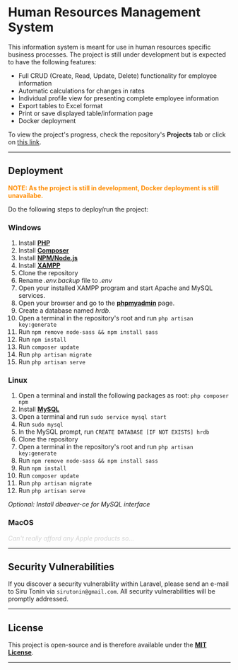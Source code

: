 # Human Resources Management System

This information system is meant for use in human resources specific business processes.
The project is still under development but is expected to have the following features:
- Full CRUD (Create, Read, Update, Delete) functionality for employee information
- Automatic calculations for changes in rates
- Individual profile view for presenting complete employee information
- Export tables to Excel format
- Print or save displayed table/information page
- Docker deployment

To view the project's progress, check the repository's **Projects** tab or click on [this link](https://github.com/siruthesiru/HRDB/projects/1).

<hr>

## Deployment

<p style="color:darkorange; font-weight: bold">NOTE: As the project is still in development, Docker deployment is still unavailabe.</p>

Do the following steps to deploy/run the project:

### Windows

1. Install **[PHP](https://www.php.net/downloads/)**
2. Install **[Composer](https://getcomposer.org/download/)**
3. Install **[NPM/Node.js](https://nodejs.org/en/download/)**
4. Install **[XAMPP](https://www.apachefriends.org/)**
5. Clone the repository
6. Rename *.env.backup* file to *.env*
7. Open your installed XAMPP program and start Apache and MySQL services.
8. Open your browser and go to the **[phpmyadmin](http://localhost/phpmyadmin)** page.
9. Create a database named *hrdb*.
10. Open a terminal in the repository's root and run `php artisan key:generate`
11. Run `npm remove node-sass && npm install sass`
12. Run `npm install`
13. Run `composer update`
14. Run `php artisan migrate`
15. Run `php artisan serve`

### Linux

1. Open a terminal and install the following packages as root: `php composer npm `
2. Install **[MySQL](https://dev.mysql.com/doc/mysql-shell/8.0/en/mysql-shell-install-linux-quick.html)**
3. Open a terminal and run `sudo service mysql start`
4. Run `sudo mysql`
5. In the MySQL prompt, run `CREATE DATABASE [IF NOT EXISTS] hrdb`
6. Clone the repository
7. Open a terminal in the repository's root and run `php artisan key:generate`
8. Run `npm remove node-sass && npm install sass`
9. Run `npm install`
10. Run `composer update`
11. Run `php artisan migrate`
12. Run `php artisan serve`

*Optional: Install dbeaver-ce for MySQL interface*

### MacOS
<p style="color:lightgray; font-style: italic">Can't really afford any Apple products so...</p>

<hr>

## Security Vulnerabilities

If you discover a security vulnerability within Laravel, please send an e-mail to Siru Tonin via `sirutonin@gmail.com`. All security vulnerabilities will be promptly addressed.

<hr>

## License

This project is open-source and is therefore available under the **[MIT License](https://choosealicense.com/licenses/mit/)**.
<hr>

